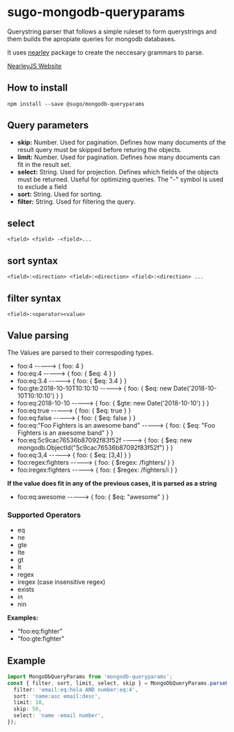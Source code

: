 # **sugo-mongodb-queryparams**

Querystring parser that follows a simple ruleset to form querystrings and them builds the apropiate queries for mongodb databases.

It uses [nearley](https://www.npmjs.com/package/nearley) package to create the neccesary grammars to parse.

[NearleyJS Website](https://nearley.js.org/docs/index)

## **How to install**

```shell
npm install --save @sugo/mongodb-queryparams
```

## **Query parameters**

- **skip:** Number. Used for pagination. Defines how many documents of the result query must be skipped before returing the objects.
- **limit:** Number. Used for pagination. Defines how many documents can fit in the result set.
- **select:** String. Used for projection. Defines which fields of the objects must be returned. Useful for optimizing queries. The "-" symbol is used to exclude a field
- **sort:** String. Used for sorting.
- **filter:** String. Used for filtering the query.

## **select**

`<field> <field> -<field>...`

## **sort syntax**

`<field>:<direction> <field>:<direction> <field>:<direction> ...`

## **filter syntax**

`<field>:<operator><value>`

## **Value parsing**

The Values are parsed to their correspoding types.

- foo:4 -----> { foo: 4 }
- foo:eq:4 -----> { foo: { \$eq: 4 } }
- foo:eq:3.4 -----> { foo: { \$eq: 3.4 } }
- foo:gte:2018-10-10T10:10:10 -----> { foo: { \$eq: new Date('2018-10-10T10:10:10') } }
- foo:eq:2018-10-10 -----> { foo: { \$gte: new Date('2018-10-10') } }
- foo:eq:true -----> { foo: { \$eq: true } }
- foo:eq:false -----> { foo: { \$eq: false } }
- foo:eq:"Foo Fighters is an awesome band" -----> { foo: { \$eq: "Foo Fighters is an awesome band" } }
- foo:eq:5c9cac76536b87092f83f52f ----> { foo: { \$eq: new mongodb.ObjectId("5c9cac76536b87092f83f52f") } }
- foo:eq:3,4 -----> { foo: { \$eq: [3,4] } }
- foo:regex:fighters -----> { foo: { \$regex: /fighters/ } }
- foo:iregex:fighters -----> { foo: { \$regex: /fighters/i } }

**If the value does fit in any of the previous cases, it is parsed as a string**

- foo:eq:awesome -----> { foo: { \$eq: "awesome" } }

### **Supported Operators**

- eq
- ne
- gte
- lte
- gt
- lt
- regex
- iregex (case insensitive regex)
- exists
- in
- nin

**Examples:**

- "foo:eq:fighter"
- "foo:gte:fighter"

## **Example**

```typescript
import MongoDbQueryParams from 'mongodb-queryparams';
const { filter, sort, limit, select, skip } = MongoDbQueryParams.parseQueryParams({
  filter: 'email:eq:hola AND number:eq:4',
  sort: 'name:asc email:desc',
  limit: 10,
  skip: 50,
  select: 'name -email number',
});
```
